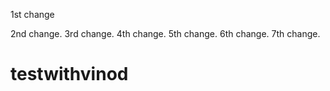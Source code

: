 1st change

2nd change.
3rd change.
4th change.
5th change.
6th change.
7th change.
# testwithvinod
